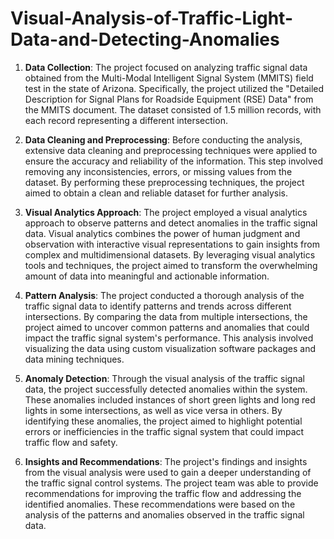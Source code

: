 # Visual-Analysis-of-Traffic-Light-Data-and-Detecting-Anomalies
1. **Data Collection**: The project focused on analyzing traffic signal data obtained from the Multi-Modal Intelligent Signal System (MMITS) field test in the state of Arizona. Specifically, the project utilized the "Detailed Description for Signal Plans for Roadside Equipment (RSE) Data" from the MMITS document. The dataset consisted of 1.5 million records, with each record representing a different intersection.

2. **Data Cleaning and Preprocessing**: Before conducting the analysis, extensive data cleaning and preprocessing techniques were applied to ensure the accuracy and reliability of the information. This step involved removing any inconsistencies, errors, or missing values from the dataset. By performing these preprocessing techniques, the project aimed to obtain a clean and reliable dataset for further analysis.

3. **Visual Analytics Approach**: The project employed a visual analytics approach to observe patterns and detect anomalies in the traffic signal data. Visual analytics combines the power of human judgment and observation with interactive visual representations to gain insights from complex and multidimensional datasets. By leveraging visual analytics tools and techniques, the project aimed to transform the overwhelming amount of data into meaningful and actionable information.

4. **Pattern Analysis**: The project conducted a thorough analysis of the traffic signal data to identify patterns and trends across different intersections. By comparing the data from multiple intersections, the project aimed to uncover common patterns and anomalies that could impact the traffic signal system's performance. This analysis involved visualizing the data using custom visualization software packages and data mining techniques.

5. **Anomaly Detection**: Through the visual analysis of the traffic signal data, the project successfully detected anomalies within the system. These anomalies included instances of short green lights and long red lights in some intersections, as well as vice versa in others. By identifying these anomalies, the project aimed to highlight potential errors or inefficiencies in the traffic signal system that could impact traffic flow and safety.

6. **Insights and Recommendations**: The project's findings and insights from the visual analysis were used to gain a deeper understanding of the traffic signal control systems. The project team was able to provide recommendations for improving the traffic flow and addressing the identified anomalies. These recommendations were based on the analysis of the patterns and anomalies observed in the traffic signal data.
